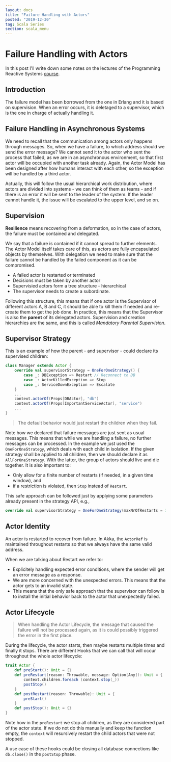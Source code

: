 ```yaml
---
layout: docs
title: "Failure Handling with Actors"
posted: "2019-12-30"
tag: Scala Series
section: scala_menu
---
```


# Failure Handling with Actors

In this post I'll write down some notes on the lectures of the Programming Reactive Systems [course](https://www.edx.org/course/programming-reactive-systems).

## Introduction

The failure model has been borrowed from the one in Erlang and it is based on supervision. When an error occurs, it is deletaged to a supervisor, which is the one in charge of actually handling it.

## Failure Handling in Asynchronous Systems

We need to recall that the communication among actors only happens through messages. So, when we have a failure, to which address should we send the error message? We cannot send it to the actor who sent the process that failed, as we are in an asynchronous environment, so that first actor will be occupied with another task already. Again, the Actor Model has been designed after how humans interact with each other, so the exception will be handled by a third actor.

Actually, this will follow the usual hierarchical work distribution, where actors are divided into systems - we can think of them as teams - and if there is an error it will be sent to the leader of the system. If the leader cannot handle it, the issue will be escalated to the upper level, and so on.

## Supervision

**Resilience** means recovering from a deformation, so in the case of actors, the failure must be contained and delegated.

We say that a failure is contained if it cannot spread to further elements. The Actor Model itself takes care of this, as actors are fully encapsulated objects by themselves. With delegation we need to make sure that the failure cannot be handled by the failed component as it can be compromised.

* A failed actor is restarted or terminated
* Decisions must be taken by another actor
* Supervisied actors form a tree structure - hierarchical
* The supervisor needs to create a subordinate.

Following this structure, this means that if one actor is the Supervisor of different actors A, B and C, it should be able to kill them if needed and re-create them to get the job done. In practice, this means that the Supervisor is also the **parent** of its delegated actors. Supervision and creation hierarchies are the same, and this is called *Mandatory Parental Supervision*.

## Supervisor Strategy

This is an example of how the parent - and supervisor - could declare its supervised children:

```scala
class Manager extends Actor {
    override val supervisorStrategy = OneForOneStrategy() {
        case _: DBException => Restart // Reconnect to DB
        case _: ActorKilledException => Stop
        case _: ServiceDownException => Escalate
    }
    ...
    context.actorOf(Props[DBActor], "db")
    context.actorOf(Props[ImportantServiceActor], "service")
    ...
}
```

> The default behavior would just restart the children when they fail.

Note how we declared that failure messages are just sent as usual messages. This means that while we are handling a failure, no further messages can be processed. In the example we just used the `OneForOneStrategy`, which deals with each child in isolation. If the given strategy shall be applied to all children, then we should declare it as `AllForOneStrategy`. With the latter, the group of actors should live and die together. It is also important to:

* Only allow for a finite number of restarts (if needed, in a given time window), and
* if a restriction is violated, then `Stop` instead of `Restart`.

This safe approach can be followed just by applying some parameters already present in the strategy API, e.g.,

```scala
override val supervisorStrategy = OneForOneStrategy(maxNrOfRestarts = 10, withinTimeRange = 1.minute) {...}
```

## Actor Identity

An actor is restarted to recover from failure. In Akka, the `ActorRef` is maintained throughout restarts so that we always have the same valid address.

When we are talking about Restart we refer to:

* Explicitely handling expected error conditions, where the sender will get an error message as a response.
* We are more concerned with the unexpected errors. This means that the actor gets to an invalid state.
* This means that the only safe approach that the supervisor can follow is to install the initial behavior back to the actor that unexpectedly failed.

## Actor Lifecycle

> When handling the Actor Lifecycle, the message that caused the failure will not be processed again, as it is could possibly triggered the error in the first place.

During the lifecycle, the actor starts, then maybe restarts multiple times and finally it stops. There are different Hooks that we can call that will occur throughout the whole actor lifecycle:

```scala
trait Actor {
    def preStart(): Unit = {}
    def preRestart(reason: Throwable, message: Option[Any]): Unit = {
        context.children.foreach (context.stop(_))
        postStop()
    }
    def postRestart(reason: Throwable): Unit = {
        preStart()
    }
    def postStop(): Unit = {}
}
```

Note how in the `preRestart` we stop all children, as they are considered part of the actor state. If we do not do this manually and keep the function empty, the `context` will resursively restart the child actors that were not stopped. 

A use case of these hooks could be closing all database connections like `db.close()` in the `postStop` phase.
